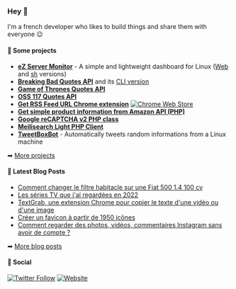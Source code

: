 ### Hey 👋

I'm a french developer who likes to build things and share them with everyone 😉

#### 🚀 Some projects

- [**eZ Server Monitor**](https://ezservermonitor.com) - A simple and lightweight dashboard for Linux ([Web](https://github.com/shevabam/ezservermonitor-web) and [sh](https://github.com/shevabam/ezservermonitor-sh) versions)
- [**Breaking Bad Quotes API**](https://github.com/shevabam/breaking-bad-quotes) and its [CLI version](https://github.com/shevabam/breaking-bad-quotes-cli)
- [**Game of Thrones Quotes API**](https://github.com/shevabam/game-of-thrones-quotes-api)
- [**OSS 117 Quotes API**](https://github.com/shevabam/oss-117-quotes-api)
- [**Get RSS Feed URL Chrome extension**](https://github.com/shevabam/get-rss-feed-url-extension) [![Chrome Web Store](https://img.shields.io/chrome-web-store/users/kfghpdldaipanmkhfpdcjglncmilendn?label=Users&logo=Google%20Chrome&style=flat-square)](https://chrome.google.com/webstore/detail/get-rss-feed-url/kfghpdldaipanmkhfpdcjglncmilendn)
- [**Get simple product information from Amazon API (PHP)**](https://github.com/shevabam/amazon-product-info)
- [**Google reCAPTCHA v2 PHP class**](https://github.com/shevabam/recaptcha)
- [**Meilisearch Light PHP Client**](https://github.com/shevabam/meilisearch-light-php-client)
- [**TweetBoxBot**](https://github.com/shevabam/TweetBoxBot) - Automatically tweets random informations from a Linux machine

➡ [More projects](https://github.com/shevabam?tab=repositories&q=&type=source&language=&sort=stargazers)

#### 📖 Latest Blog Posts

<!-- BLOG-POST-LIST:START -->
- [Comment changer le filtre habitacle sur une Fiat 500 1.4 100 cv](https://blog.shevarezo.fr/post/2023/01/03/comment-changer-filtre-habitacle-fiat-500-100-cv)
- [Les séries TV que j&#39;ai regardées en 2022](https://blog.shevarezo.fr/post/2022/12/28/series-tv-regardees-2022)
- [TextGrab, une extension Chrome pour copier le texte d&#39;une vidéo ou d&#39;une image](https://blog.shevarezo.fr/post/2022/12/07/textgrab-extension-chrome-copier-texte-video-image)
- [Créer un favicon à partir de 1950 icônes](https://blog.shevarezo.fr/post/2022/11/29/creer-favicon-1950-icones)
- [Comment regarder des photos, vidéos, commentaires Instagram sans avoir de compte ?](https://blog.shevarezo.fr/post/2022/11/24/comment-regarder-photos-videos-commentaires-instagram-sans-compte)
<!-- BLOG-POST-LIST:END -->
➡ [More blog posts](https://blog.shevarezo.fr)

#### 🔗 Social

[![Twitter Follow](https://img.shields.io/twitter/follow/shevabam?color=%231DA1FE&label=%40shevabam&logo=Twitter&style=for-the-badge)](https://twitter.com/shevabam)
[![Website](https://img.shields.io/website?label=blog.shevarezo.fr&style=for-the-badge&url=https%3A%2F%2Fblog.shevarezo.fr)](https://blog.shevarezo.fr)


<!--
**shevabam/shevabam** is a ✨ _special_ ✨ repository because its `README.md` (this file) appears on your GitHub profile.

Here are some ideas to get you started:

- 🔭 I’m currently working on ...
- 🌱 I’m currently learning ...
- 👯 I’m looking to collaborate on ...
- 🤔 I’m looking for help with ...
- 💬 Ask me about ...
- 📫 How to reach me: ...
- 😄 Pronouns: ...
- ⚡ Fun fact: ...
-->
